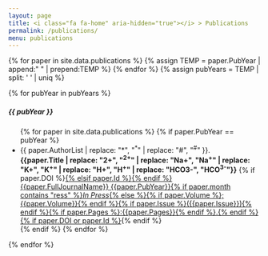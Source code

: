 ```yaml
---
layout: page
title: <i class="fa fa-home" aria-hidden="true"></i> > Publications
permalink: /publications/
menu: publications
---
```


{% for paper in site.data.publications %}
{% assign TEMP = paper.PubYear | append:" " | prepend:TEMP %}
{% endfor %}
{% assign pubYears = TEMP | split: ' ' | uniq %}

<div class="row" id="publications">

<section class="col-sm-12">
{% for pubYear in pubYears %}

<div class="card shadow mb-4">
  <h5 class="card-header">{{ pubYear }}</h5>
  <ul class="card-body">
  	{% for paper in site.data.publications %}
  	{% if paper.PubYear == pubYear %}
      <li class="mb-2">
  			<div class="authors">
  				{{ paper.AuthorList | replace: "*", "<sup>*</sup>" | replace: "#", "<sup>#</sup>" }}.
  			</div>
        <div class="title text-capitalize mb-2">
          <strong>{{paper.Title | replace: "2+", "<sup>2+</sup>" | replace: "Na+", "Na<sup>+</sup>" | replace: "K+", "K<sup>+</sup>" | replace: "H+", "H<sup>+</sup>" | replace: "HCO3-", "HCO<sup>3-</sup>"}}</strong> {% if paper.DOI %}<a href="https://doi.org/{{paper.DOI}}">{% elsif paper.Id %}<a href="https://www.ncbi.nlm.nih.gov/pubmed/{{paper.Id}}">{% endif %}{{paper.FullJournalName}} {{paper.PubYear}}{% if paper.month contains "ress" %}<i>In Press</i>{% else %}{% if paper.Volume %};{{paper.Volume}}{% endif %}{% if paper.Issue %}({{paper.Issue}}){% endif %}{% if paper.Pages %}:{{paper.Pages}}{% endif %}.{% endif %}{% if paper.DOI or paper.Id %}</a>{% endif %}
        </div>
      </li>
  	{% endif %}
  	{% endfor %}
  </ul>
</div>

{% endfor %}

</section>

</div>
